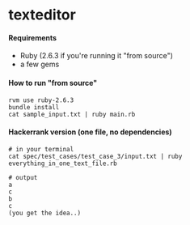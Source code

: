 # texteditor

#### Requirements
* Ruby (2.6.3 if you're running it "from source")
* a few gems

#### How to run "from source"
```
rvm use ruby-2.6.3
bundle install
cat sample_input.txt | ruby main.rb
```


#### Hackerrank version (one file, no dependencies)
```
# in your terminal
cat spec/test_cases/test_case_3/input.txt | ruby everything_in_one_text_file.rb
```

```
# output
a
c
b
c
(you get the idea..)
```
